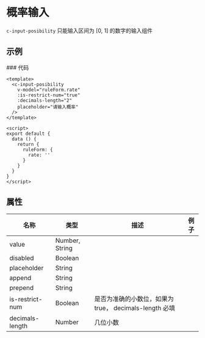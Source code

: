 # 概率输入

`c-input-posibility`
只能输入区间为 [0, 1] 的数字的输入组件

## 示例

<ClientOnly>
<Demo>
  <InputPosibilityDemo />
</Demo>
</ClientOnly>
### 代码

```vue
<template>
  <c-input-posibility
    v-model="ruleForm.rate"
    :is-restrict-num="true"
    :decimals-length="2"
    placeholder="请输入概率"
  />
</template>

<script>
export default {
  data () {
    return {
      ruleForm: {
        rate: ''
      }
    }
  }
}
</script>
```

## 属性

| 名称            | 类型           | 描述                                                   | 例子 |
| --------------- | -------------- | ------------------------------------------------------ | ---- |
| value           | Number, String |                                                        |      |
| disabled        | Boolean        |                                                        |      |
| placeholder     | String         |                                                        |      |
| append          | String         |                                                        |      |
| prepend         | String         |                                                        |      |
| is-restrict-num | Boolean        | 是否为准确的小数位，如果为 true， decimals-length 必填 |      |
| decimals-length | Number         | 几位小数                                               |      |
